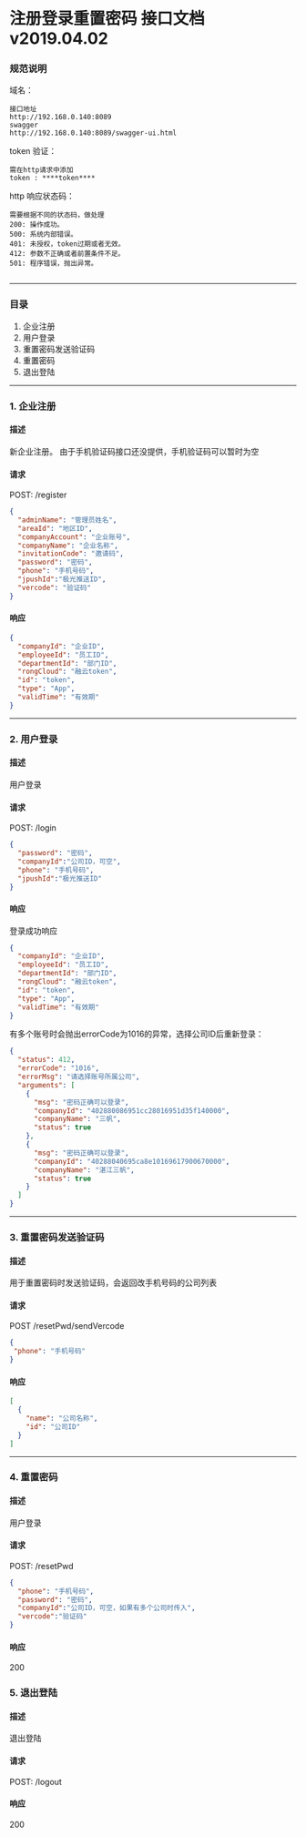 # 注册登录重置密码 接口文档 v2019.04.02


### 规范说明
域名：
```
接口地址
http://192.168.0.140:8089
swagger
http://192.168.0.140:8089/swagger-ui.html
```
token 验证：
```
需在http请求中添加
token : ****token****
```
http 响应状态码：
```
需要根据不同的状态码，做处理
200: 操作成功。  
500: 系统内部错误。  
401: 未授权，token过期或者无效。 
412: 参数不正确或者前置条件不足。  
501: 程序错误，抛出异常。


```
***
### 目录
1. 企业注册
2. 用户登录
3. 重置密码发送验证码
4. 重置密码
5. 退出登陆
***
### 1. 企业注册
#### 描述
新企业注册。 由于手机验证码接口还没提供，手机验证码可以暂时为空 
#### 请求
POST: /register
```json
{
  "adminName": "管理员姓名",
  "areaId": "地区ID",
  "companyAccount": "企业账号",
  "companyName": "企业名称",
  "invitationCode": "邀请码",
  "password": "密码",
  "phone": "手机号码",
  "jpushId":"极光推送ID",
  "vercode": "验证码"
}

```
#### 响应
```json
{
  "companyId": "企业ID",
  "employeeId": "员工ID",
  "departmentId": "部门ID",
  "rongCloud": "融云token",
  "id": "token",
  "type": "App",
  "validTime": "有效期"
}
```
<hr />

### 2. 用户登录
#### 描述
用户登录
#### 请求
POST: /login
```json
{
  "password": "密码",
  "companyId":"公司ID，可空",
  "phone": "手机号码",
  "jpushId":"极光推送ID"
}

```
#### 响应
登录成功响应
```json
{
  "companyId": "企业ID",
  "employeeId": "员工ID",
  "departmentId": "部门ID",
  "rongCloud": "融云token",
  "id": "token",
  "type": "App",
  "validTime": "有效期"
}

```
有多个账号时会抛出errorCode为1016的异常，选择公司ID后重新登录：
```json
{
  "status": 412,
  "errorCode": "1016",
  "errorMsg": "请选择账号所属公司",
  "arguments": [
    {
      "msg": "密码正确可以登录",
      "companyId": "402880086951cc28016951d35f140000",
      "companyName": "三帆",
      "status": true
    },
    {
      "msg": "密码正确可以登录",
      "companyId": "40288040695ca8e10169617900670000",
      "companyName": "湛江三帆",
      "status": true
    }
  ]
}
```
<hr />

### 3. 重置密码发送验证码
#### 描述
用于重置密码时发送验证码，会返回改手机号码的公司列表
#### 请求
POST /resetPwd/sendVercode 

```json
{
 "phone": "手机号码"
}
```
#### 响应
```json
[
  {
    "name": "公司名称",
    "id": "公司ID"
  }
]
```
<hr />

### 4. 重置密码
#### 描述
用户登录
#### 请求
POST: /resetPwd
```json
{
  "phone": "手机号码",
  "password": "密码",
  "companyId":"公司ID，可空，如果有多个公司时传入",
  "vercode":"验证码"
}

```
#### 响应
200


### 5. 退出登陆
#### 描述
退出登陆
#### 请求
POST: /logout

#### 响应
200
